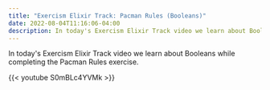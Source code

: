 ```yaml
---
title: "Exercism Elixir Track: Pacman Rules (Booleans)"
date: 2022-08-04T11:16:06-04:00
description: In today's Exercism Elixir Track video we learn about Booleans while completing the Pacman Rules exercise.
---
```


In today's Exercism Elixir Track video we learn about Booleans while completing the Pacman Rules exercise.

{{< youtube S0mBLc4YVMk >}}
